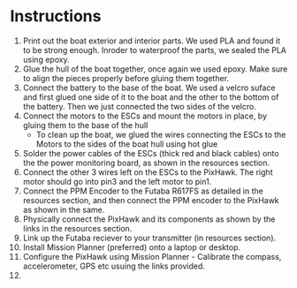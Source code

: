 # **Instructions**

1. Print out the boat exterior and interior parts. We used PLA and found it to be strong enough. Inroder to waterproof the parts, we sealed the PLA using epoxy.
2. Glue the hull of the boat together, once again we used epoxy. Make sure to align the pieces properly before gluing them together. 
3. Connect the battery to the base of the boat. We used a velcro suface and first glued one side of it to the boat and the other to the bottom of the battery. Then we just connected the two sides of the velcro. 
4. Connect the motors to the ESCs and mount the motors in place, by gluing them to the base of the hull
    - To clean up the boat, we glued the wires connecting the ESCs to the Motors to the sides of the boat hull using hot glue
5. Solder the power cables of the ESCs (thick red and black cables) onto the the power monitoring board, as shown in the resources section.
6. Connect the other 3 wires left on the ESCs to the PixHawk. The right motor should go into pin3 and the left motor to pin1.
7. Connect the PPM Encoder to the Futaba R617FS as detailed in the resources section, and then connect the PPM encoder to the PixHawk as shown in the same. 
8. Physically connect the PixHawk and its components as shown by the links in the resources section.
9. Link up the Futaba reciever to your transmitter (in resources section).
10. Install Mission Planner (preferred) onto a laptop or desktop.
11. Configure the PixHawk using Mission Planner
        - Calibrate the compass, accelerometer, GPS etc usuing the links provided.
12.
